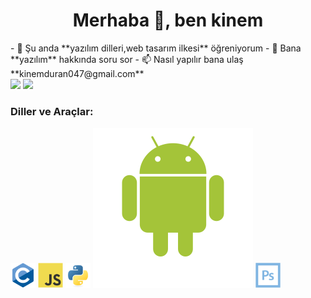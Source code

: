 <h1 align="center">Merhaba 👋, ben kinem</h1>
- 🌱 Şu anda **yazılım dilleri,web tasarım ilkesi** öğreniyorum
- 💬 Bana **yazılım** hakkında soru sor
- 📫 Nasıl yapılır bana ulaş **kinemduran047@gmail.com**

<div> <a href="https://github.com/kmdrn1234" target="_blank"><img src="https://img.shields.io/ rozet/GitHub-100000?style=for-the-badge&logo=github&logoColor=white" target="_blank"></a>
<a href = "mailto:kinemduran047@gmail.com"><img src="https:/ /img.shields.io/badge/-Gmail-%23333?style=for-the-badge&logo=gmail&logoColor=white" target="_blank"></a>
</div> <h3 align="left">Diller ve Araçlar:</h3>
<p align="left">
<img src = "https://raw.githubusercontent.com/teamedwardforever/Readme-Generator/71f25dd8b98329b168142a6b782a107b75eab178/svg/Skills/Languages/c-original.svg" alt = "C" width = "40" height = "40" />
<img src = "https://raw.githubusercontent.com/teamedwardforever/Readme-Generator/71f25dd8b98329b168142a6b782a107b75eab178/svg/Skills/Languages/javascript-original.svg" alt = "Javascript" width = "40" height = "40" />
<img src = "https://raw.githubusercontent.com/teamedwardforever/Readme-Generator/71f25dd8b98329b168142a6b782a107b75eab178/svg/Skills/Languages/python-original.svg" alt = "Python" width = "40" height = "40" />
<img src = "https://raw.githubusercontent.com/teamedwardforever/Readme-Generator/71f25dd8b98329b168142a6b782a107b75eab178/svg/Skills/Mobile/android-original-wordmark.svg" alt = "Android" genişlik = "40" yükseklik = " 40"/>
<img src = "https://raw.githubusercontent.com/teamedwardforever/Readme-Generator/71f25dd8b98329b168142a6b782a107b75eab178/svg/Skills/Software/photoshop-line.svg" alt = "Photoshop" width = "40" height = "40" />
</p>
